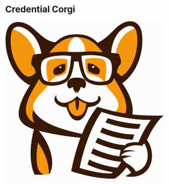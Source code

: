 # Credential Corgi

![Corgi Logo](https://raw.githubusercontent.com/tkeith/credential-corgi/main/public/corgi-logo.png)
